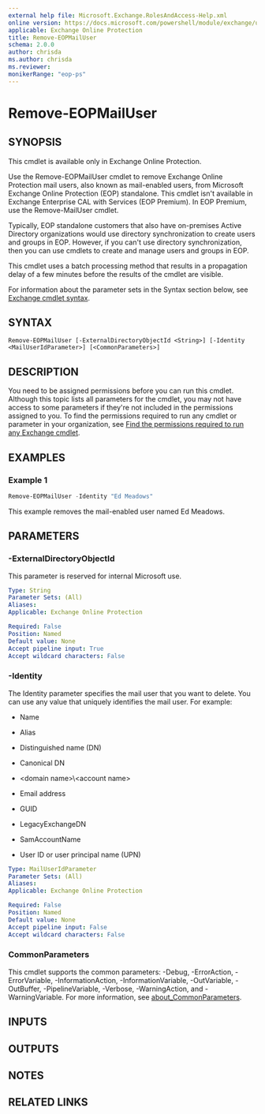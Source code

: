 ```yaml
---
external help file: Microsoft.Exchange.RolesAndAccess-Help.xml
online version: https://docs.microsoft.com/powershell/module/exchange/users-and-groups/remove-eopmailuser
applicable: Exchange Online Protection
title: Remove-EOPMailUser
schema: 2.0.0
author: chrisda
ms.author: chrisda
ms.reviewer:
monikerRange: "eop-ps"
---
```


# Remove-EOPMailUser

## SYNOPSIS
This cmdlet is available only in Exchange Online Protection.

Use the Remove-EOPMailUser cmdlet to remove Exchange Online Protection mail users, also known as mail-enabled users, from Microsoft Exchange Online Protection (EOP) standalone. This cmdlet isn't available in Exchange Enterprise CAL with Services (EOP Premium). In EOP Premium, use the Remove-MailUser cmdlet.

Typically, EOP standalone customers that also have on-premises Active Directory organizations would use directory synchronization to create users and groups in EOP. However, if you can't use directory synchronization, then you can use cmdlets to create and manage users and groups in EOP.

This cmdlet uses a batch processing method that results in a propagation delay of a few minutes before the results of the cmdlet are visible.

For information about the parameter sets in the Syntax section below, see [Exchange cmdlet syntax](https://docs.microsoft.com/powershell/exchange/exchange-server/exchange-cmdlet-syntax).

## SYNTAX

```
Remove-EOPMailUser [-ExternalDirectoryObjectId <String>] [-Identity <MailUserIdParameter>] [<CommonParameters>]
```

## DESCRIPTION
You need to be assigned permissions before you can run this cmdlet. Although this topic lists all parameters for the cmdlet, you may not have access to some parameters if they're not included in the permissions assigned to you. To find the permissions required to run any cmdlet or parameter in your organization, see [Find the permissions required to run any Exchange cmdlet](https://docs.microsoft.com/powershell/exchange/exchange-server/find-exchange-cmdlet-permissions).

## EXAMPLES

### Example 1
```powershell
Remove-EOPMailUser -Identity "Ed Meadows"
```

This example removes the mail-enabled user named Ed Meadows.

## PARAMETERS

### -ExternalDirectoryObjectId
This parameter is reserved for internal Microsoft use.

```yaml
Type: String
Parameter Sets: (All)
Aliases:
Applicable: Exchange Online Protection

Required: False
Position: Named
Default value: None
Accept pipeline input: True
Accept wildcard characters: False
```

### -Identity
The Identity parameter specifies the mail user that you want to delete. You can use any value that uniquely identifies the mail user. For example:

- Name

- Alias

- Distinguished name (DN)

- Canonical DN

- \<domain name\>\\\<account name\>

- Email address

- GUID

- LegacyExchangeDN

- SamAccountName

- User ID or user principal name (UPN)

```yaml
Type: MailUserIdParameter
Parameter Sets: (All)
Aliases:
Applicable: Exchange Online Protection

Required: False
Position: Named
Default value: None
Accept pipeline input: False
Accept wildcard characters: False
```

### CommonParameters
This cmdlet supports the common parameters: -Debug, -ErrorAction, -ErrorVariable, -InformationAction, -InformationVariable, -OutVariable, -OutBuffer, -PipelineVariable, -Verbose, -WarningAction, and -WarningVariable. For more information, see [about_CommonParameters](https://go.microsoft.com/fwlink/p/?LinkID=113216).

## INPUTS

###  

## OUTPUTS

###  

## NOTES

## RELATED LINKS
